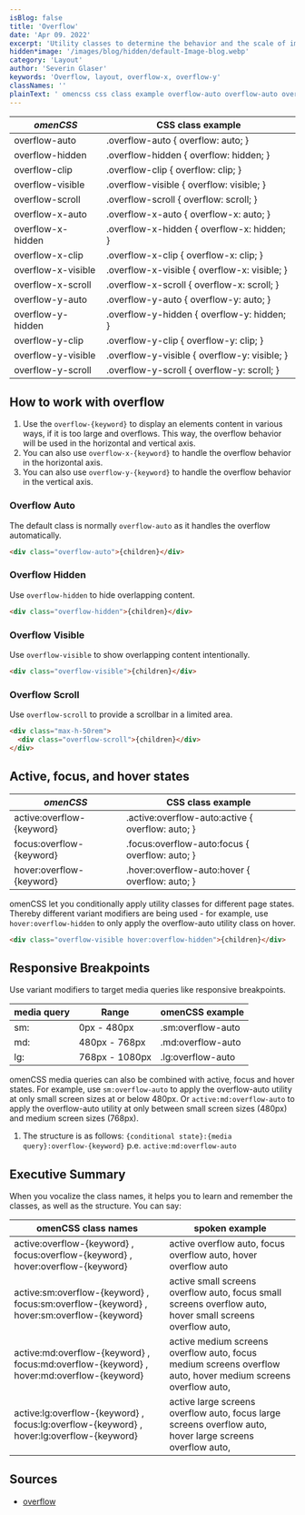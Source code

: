 ```yaml
---
isBlog: false
title: 'Overflow'
date: 'Apr 09. 2022'
excerpt: 'Utility classes to determine the behavior and the scale of images.'
hidden*image: '/images/blog/hidden/default-Image-blog.webp'
category: 'Layout'
author: 'Severin Glaser'
keywords: 'Overflow, layout, overflow-x, overflow-y'
classNames: ''
plainText: ' omencss css class example overflow-auto overflow-auto overflow: auto; overflow-hidden overflow-hidden overflow: hidden; overflow-clip overflow-clip overflow: clip; overflow-visible overflow-visible overflow: visible; overflow-scroll overflow-scroll overflow: scroll; overflow-x-auto overflow-x-auto overflow-x: auto; overflow-x-hidden overflow-x-hidden overflow-x: hidden; overflow-x-clip overflow-x-clip overflow-x: clip; overflow-x-visible overflow-x-visible overflow-x: visible; overflow-x-scroll overflow-x-scroll overflow-x: scroll; overflow-y-auto overflow-y-auto overflow-y: auto; overflow-y-hidden overflow-y-hidden overflow-y: hidden; overflow-y-clip overflow-y-clip overflow-y: clip; overflow-y-visible overflow-y-visible overflow-y: visible; overflow-y-scroll overflow-y-scroll overflow-y: scroll; how to work with overflow 1 use the `overflow keyword ` to display an elements content in various ways if it is too large and overflows this way the overflow behavior will be used in the horizontal and vertical axis 2 you can also use `overflow-x keyword ` to handle the overflow behavior in the horizontal axis 3 you can also use `overflow-y keyword ` to handle the overflow behavior in the vertical axis overflow auto the default class is normally `overflow-auto` as it handles the overflow automatically  overflow hidden use `overflow-hidden` to hide overlapping content  overflow visible use `overflow-visible` to show overlapping content intentionally  overflow scroll use `overflow-scroll` to provide a scrollbar in a limited area  active focus and hover states omencss css class example active:overflow keyword active :overflow-auto:active overflow: auto; focus:overflow keyword focus :overflow-auto:focus overflow: auto; hover:overflow keyword hover :overflow-auto:hover overflow: auto; omencss let you conditionally apply utility classes for different page states thereby different variant modifiers are being used for example use `hover:overflow-hidden` to only apply the overflow-auto utility class on hover  responsive breakpoints use variant modifiers to target media queries like responsive breakpoints media query range omencss example sm: 0px 480px sm:overflow-auto md: 480px 768px md:overflow-auto lg: 768px 1080px lg:overflow-auto omencss media queries can also be combined with active focus and hover states for example use `sm:overflow-auto` to apply the overflow-auto utility at only small screen sizes at or below 480px or `active:md:overflow-auto` to apply the overflow-auto utility at only between small screen sizes 480px and medium screen sizes 768px 1 the structure is as follows: ` conditional state : media query :overflow keyword ` p e `active:md:overflow-auto` executive summary when you vocalize the class names it helps you to learn and remember the classes as well as the structure you can say: omencss class names spoken example active:overflow keyword focus:overflow keyword hover:overflow keyword active overflow auto focus overflow auto hover overflow auto active:sm:overflow keyword focus:sm:overflow keyword hover:sm:overflow keyword active small screens overflow auto focus small screens overflow auto hover small screens overflow auto active:md:overflow keyword focus:md:overflow keyword hover:md:overflow keyword active medium screens overflow auto focus medium screens overflow auto hover medium screens overflow auto active:lg:overflow keyword focus:lg:overflow keyword hover:lg:overflow keyword active large screens overflow auto focus large screens overflow auto hover large screens overflow auto sources overflow https: developer mozilla org en-us docs web css overflow '
---
```


| _omenCSS_          | CSS class example                            |
| ------------------ | -------------------------------------------- |
| overflow-auto      | .overflow-auto { overflow: auto; }           |
| overflow-hidden    | .overflow-hidden { overflow: hidden; }       |
| overflow-clip      | .overflow-clip { overflow: clip; }           |
| overflow-visible   | .overflow-visible { overflow: visible; }     |
| overflow-scroll    | .overflow-scroll { overflow: scroll; }       |
| overflow-x-auto    | .overflow-x-auto { overflow-x: auto; }       |
| overflow-x-hidden  | .overflow-x-hidden { overflow-x: hidden; }   |
| overflow-x-clip    | .overflow-x-clip { overflow-x: clip; }       |
| overflow-x-visible | .overflow-x-visible { overflow-x: visible; } |
| overflow-x-scroll  | .overflow-x-scroll { overflow-x: scroll; }   |
| overflow-y-auto    | .overflow-y-auto { overflow-y: auto; }       |
| overflow-y-hidden  | .overflow-y-hidden { overflow-y: hidden; }   |
| overflow-y-clip    | .overflow-y-clip { overflow-y: clip; }       |
| overflow-y-visible | .overflow-y-visible { overflow-y: visible; } |
| overflow-y-scroll  | .overflow-y-scroll { overflow-y: scroll; }   |

## How to work with overflow

1. Use the `overflow-{keyword}` to display an elements content in various ways, if it is too large and overflows. This way, the overflow behavior will be used in the horizontal and vertical axis.
2. You can also use `overflow-x-{keyword}` to handle the overflow behavior in the horizontal axis.
3. You can also use `overflow-y-{keyword}` to handle the overflow behavior in the vertical axis.

### Overflow Auto

The default class is normally `overflow-auto` as it handles the overflow automatically.

```html
<div class="overflow-auto">{children}</div>
```

### Overflow Hidden

Use `overflow-hidden` to hide overlapping content.

```html
<div class="overflow-hidden">{children}</div>
```

### Overflow Visible

Use `overflow-visible` to show overlapping content intentionally.

```html
<div class="overflow-visible">{children}</div>
```

### Overflow Scroll

Use `overflow-scroll` to provide a scrollbar in a limited area.

```html
<div class="max-h-50rem">
  <div class="overflow-scroll">{children}</div>
</div>
```

## Active, focus, and hover states

| _omenCSS_                 | CSS class example                                 |
| ------------------------- | ------------------------------------------------- |
| active:overflow-{keyword} | .active\:overflow-auto:active { overflow: auto; } |
| focus:overflow-{keyword}  | .focus\:overflow-auto:focus { overflow: auto; }   |
| hover:overflow-{keyword}  | .hover\:overflow-auto:hover { overflow: auto; }   |

omenCSS let you conditionally apply utility classes for different page states. Thereby different variant modifiers are being used - for example, use `hover:overflow-hidden` to only apply the overflow-auto utility class on hover.

```html
<div class="overflow-visible hover:overflow-hidden">{children}</div>
```

## Responsive Breakpoints

Use variant modifiers to target media queries like responsive breakpoints.

| media query | Range          | omenCSS example   |
| ----------- | -------------- | ----------------- |
| sm:         | 0px - 480px    | .sm:overflow-auto |
| md:         | 480px - 768px  | .md:overflow-auto |
| lg:         | 768px - 1080px | .lg:overflow-auto |

omenCSS media queries can also be combined with active, focus and hover states. For example, use `sm:overflow-auto` to apply the overflow-auto utility at only small screen sizes at or below 480px. Or `active:md:overflow-auto` to apply the overflow-auto utility at only between small screen sizes (480px) and medium screen sizes (768px).

1. The structure is as follows: `{conditional state}:{media query}:overflow-{keyword}` p.e. `active:md:overflow-auto`

## Executive Summary

When you vocalize the class names, it helps you to learn and remember the classes, as well as the structure. You can say:

| omenCSS class names                                                                      | spoken example                                                                                               |
| ---------------------------------------------------------------------------------------- | ------------------------------------------------------------------------------------------------------------ |
| active:overflow-{keyword} , focus:overflow-{keyword} , hover:overflow-{keyword}          | active overflow auto, focus overflow auto, hover overflow auto                                               |
| active:sm:overflow-{keyword} , focus:sm:overflow-{keyword} , hover:sm:overflow-{keyword} | active small screens overflow auto, focus small screens overflow auto, hover small screens overflow auto,    |
| active:md:overflow-{keyword} , focus:md:overflow-{keyword} , hover:md:overflow-{keyword} | active medium screens overflow auto, focus medium screens overflow auto, hover medium screens overflow auto, |
| active:lg:overflow-{keyword} , focus:lg:overflow-{keyword} , hover:lg:overflow-{keyword} | active large screens overflow auto, focus large screens overflow auto, hover large screens overflow auto,    |

## Sources

- [overflow](https://developer.mozilla.org/en-US/docs/Web/CSS/overflow)
